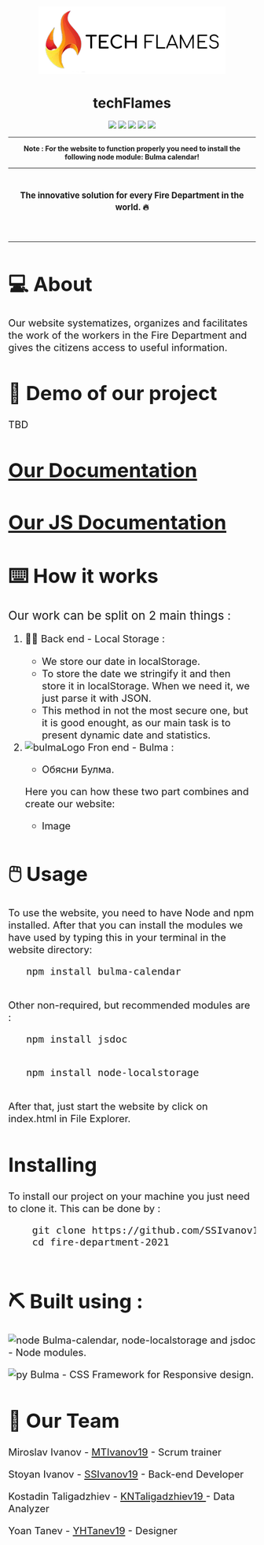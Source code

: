 <p align = "center">
  <img src = "img/Logo.png" alt = "logo" width = 380px height = 138px>
  </p>
  </p>
  <h1 align = "center"> techFlames </h1>
  <p align = "center">
   <img src = "https://img.shields.io/github/languages/count/SSIvanov19/fire-department-2021?style=for-the-badge">
   <img src = "https://img.shields.io/github/contributors/SSIvanov19/fire-department-2021?style=for-the-badge">
   <img src = "https://img.shields.io/github/repo-size/SSIvanov19/fire-department-2021?style=for-the-badge">
   <img src = "https://img.shields.io/github/last-commit/SSIvanov19/fire-department-2021?style=for-the-badge">
   <img src = "https://img.shields.io/github/languages/top/SSIvanov19/fire-department-2021?style=for-the-badge">
  </p>

   <hr>
   <p align = "center">
   <strong>                                                                                                      
  Note : For the website to function properly you need to install the following node module: Bulma calendar!
  </strong>  </p >
  <hr><br>
  <p align = "center" style:"font-size:4em">
  <strong><big>
   The innovative solution for every Fire Department in the world. 🔥
  </strong><big>
  </p><br><hr>
  <h1>💻 About  </h1>
  <p>
    Our website systematizes, organizes and facilitates the work of the workers in the Fire Department and gives the citizens access to useful information. 
  </p>
  <h1>🎥 Demo of our project </h1>
  <p>TBD</p>
  <!--
  <img src  = "gifs/Dam.gif">
  -->
  <h1><a href = "#">Our Documentation</h1>
  <h1><a href = "https://ssivanov19.github.io/fire-department-2021-documnetation/" target="_blank">Our JS Documentation</h1>
  </a>
  <h1>⌨️ How it works</h1>
  <p><big>Our work can be split on 2 main things :</p></big>
  <ol>
    <li>👨‍💻 Back end - Local Storage : </li>
    <ul>
    <li>We store our date in localStorage.</li>
    <li>To store the date we stringify it and then store it in localStorage. When we need it, we just parse it with JSON.</li>
    <li>This method in not the most secure one, but it is good enought, as our main task is to present dynamic date and statistics.</li>
    </ul>
    <li>
    <img src="https://bulma.io/images/bulma-logo.png" width="72px" height="18px" alt="bulmaLogo" > Fron end - Bulma :  </li>
    <ul><li>Обясни Булма.</li>
   </ul>
   <p>Here you can how these two part combines and create our website:</p>
   <ul>
   <li> <p>Image</p> </li>
   </ul>
  </ol>
  <h1>🖱️ Usage </h1>
  <p>To use the website, you need to have Node and npm installed. After that you can install the modules we have used by typing this in your terminal in the website directory:
  </p>
   <pre>
   npm install bulma-calendar
   </pre>
   <p>
    Other non-required, but recommended modules are :
   </p>
   <pre>
   npm install jsdoc
   </pre>
   <pre>
   npm install node-localstorage
   </pre>
   <p> After that, just start the website by click on index.html in File Explorer. </p>
   <h1> Installing </h1>
   <p> To install our project on your machine you just need to clone it. This can be done by : </p>
   <pre>
    git clone https://github.com/SSIvanov19/fire-department-2021.git
    cd fire-department-2021
   </pre>
   <h1> ⛏️ Built using : </h1>
   <p><img src="https://cdn.discordapp.com/attachments/820664631206084625/836270431765397575/Webp.net-resizeimage.png" width="45px" height="18px" alt="node">
    Bulma-calendar, node-localstorage and jsdoc - Node modules. </p>
    <p><img src="https://cdn.discordapp.com/attachments/820664631206084625/836272664175706132/Webp.net-resizeimage_1_-removebg-preview.png" width="45px" height="18px" alt="py">
    Bulma - CSS Framework for Responsive design.  </p>
    <h1>🧒 Our Team</h1>
    <p>Miroslav Ivanov - <a href = "https://github.com/MTIvanov19"> MTIvanov19</a> - Scrum trainer </p>
    <p>Stoyan Ivanov - <a href = "https://github.com/SSIvanov19"> SSIvanov19</a> - Back-end Developer </p>
    <p>Kostadin Taligadzhiev - <a href = "https://github.com/KNTaligadzhiev19"> KNTaligadzhiev19 </a> - Data Analyzer </p>
    <p>Yoan Tanev - <a href = "https://github.com/YHTanev19"> YHTanev19</a> - Designer </p>